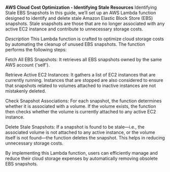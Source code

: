 **AWS Cloud Cost Optimization - Identifying Stale Resources**
Identifying Stale EBS Snapshots
In this guide, we’ll set up an AWS Lambda function designed to identify and delete stale Amazon Elastic Block Store (EBS) snapshots. Stale snapshots are those that are no longer associated with any active EC2 instance and contribute to unnecessary storage costs.

*Description*
This Lambda function is crafted to optimize cloud storage costs by automating the cleanup of unused EBS snapshots. The function performs the following steps:

Fetch All EBS Snapshots: It retrieves all EBS snapshots owned by the same AWS account ('self').

Retrieve Active EC2 Instances: It gathers a list of EC2 instances that are currently running. Instances that are stopped are also considered to ensure that snapshots related to volumes attached to inactive instances are not mistakenly deleted.

Check Snapshot Associations: For each snapshot, the function determines whether it is associated with a volume. If the volume exists, the function then checks whether the volume is currently attached to any active EC2 instance.

Delete Stale Snapshots: If a snapshot is found to be stale—i.e., the associated volume is not attached to any active instance, or the volume itself is not found—the function deletes the snapshot. This helps in reducing unnecessary storage costs.

By implementing this Lambda function, users can efficiently manage and reduce their cloud storage expenses by automatically removing obsolete EBS snapshots.


